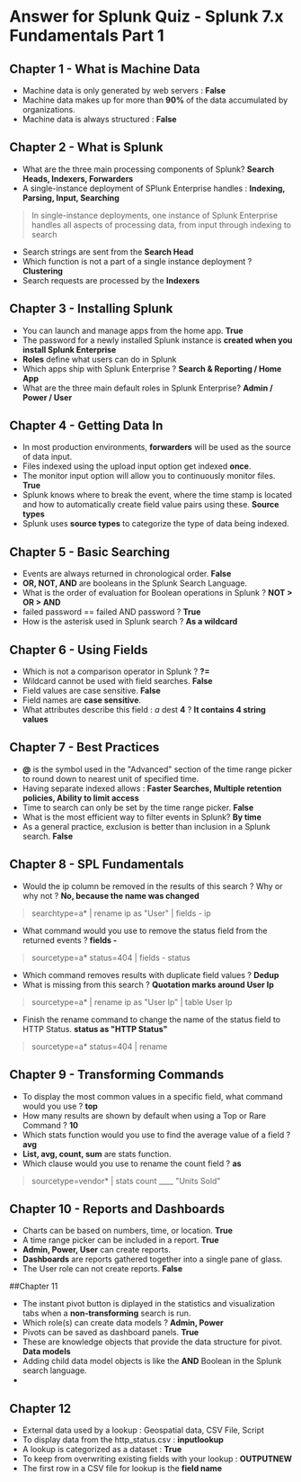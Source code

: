 # Answer for Splunk Quiz - Splunk 7.x Fundamentals Part 1

## Chapter 1 - What is Machine Data
* Machine data is only generated by web servers : **False**
* Machine data makes up for more than **90%** of the data accumulated by organizations.
* Machine data is always structured : **False**

## Chapter 2 - What is Splunk
* What are the three main processing components of Splunk? **Search Heads, Indexers, Forwarders**
* A single-instance deployment of SPlunk Enterprise handles : **Indexing, Parsing, Input, Searching**
> In single-instance deployments, one instance of Splunk Enterprise handles all aspects of processing data, from input through indexing to search
* Search strings are sent from the **Search Head**
* Which function is not a part of a single instance deployment ? **Clustering**
* Search requests are processed by the **Indexers**

## Chapter 3 - Installing Splunk
* You can launch and manage apps from the home app. **True**
* The password for a newly installed Splunk instance is **created when you install Splunk Enterprise**
* **Roles** define what users can do in Splunk
* Which apps ship with Splunk Enterprise ? **Search & Reporting / Home App**
* What are the three main default roles in Splunk Enterprise? **Admin / Power / User**

## Chapter 4 - Getting Data In
* In most production environments, **forwarders** will be used as the source of data input.
* Files indexed using the upload input option get indexed **once**.
* The monitor input option will allow you to continuously monitor files. **True**
* Splunk knows where to break the event, where the time stamp is located and how to automatically create field value pairs using these. **Source types**
* Splunk uses **source types** to categorize the type of data being indexed.

## Chapter 5 - Basic Searching
* Events are always returned in chronological order. **False**
* **OR, NOT, AND** are booleans in the Splunk Search Language.
* What is the order of evaluation for Boolean operations in Splunk ? **NOT > OR > AND**
* failed password == failed AND password ? **True**
* How is the asterisk used in Splunk search ? **As a wildcard**

## Chapter 6 - Using Fields
* Which is not a comparison operator in Splunk ? **?=**
* Wildcard cannot be used with field searches. **False**
* Field values are case sensitive. **False**
* Field names are **case sensitive**.
* What attributes describe this field : *a* dest **4** ? **It contains 4 string values**

## Chapter 7 - Best Practices
* **@** is the symbol used in the "Advanced" section of the time range picker to round down to nearest unit of specified time.
* Having separate indexed allows : **Faster Searches, Multiple retention policies, Ability to limit access**
* Time to search can only be set by the time range picker. **False**
* What is the most efficient way to filter events in Splunk? **By time**
* As a general practice, exclusion is better than inclusion in a Splunk search. **False**

## Chapter 8 - SPL Fundamentals
* Would the ip column be removed in the results of this search ? Why or why not ? **No, because the name was changed**
> searchtype=a* | rename ip as "User" | fields - ip
* What command would you use to remove the status field from the returned events ? **fields -**
> sourcetype=a* status=404 | fields - status
* Which command removes results with duplicate field values ? **Dedup**
* What is missing from this search ? **Quotation marks around User Ip**
> sourcetype=a* | rename ip as "User Ip" | table User Ip
* Finish the rename command to change the name of the status field to HTTP Status. **status as "HTTP Status"**
> sourcetype=a* status=404 | rename 

## Chapter 9 - Transforming Commands
* To display the most common values in a specific field, what command would you use ? **top**
* How many results are shown by default when using a Top or Rare Command ? **10**
* Which stats function would you use to find the average value of a field ? **avg**
* **List, avg, count, sum** are stats function.
* Which clause would you use to rename the count field ? **as**
> sourcetype=vendor* | stats count ____ "Units Sold"

## Chapter 10 - Reports and Dashboards
* Charts can be based on numbers, time, or location. **True**
* A time range picker can be included in a report. **True**
* **Admin, Power, User** can create reports.
* **Dashboards** are reports gathered together into a single pane of glass.
* The User role can not create reports. **False**

##Chapter 11
* The instant pivot button is diplayed in the statistics and visualization tabs when a **non-transforming** search is run.
* Which role(s) can create data models ? **Admin, Power**
* Pivots can be saved as dashboard panels. **True**
* These are knowledge objects that provide the data structure for pivot. **Data models**
* Adding child data model objects is like the **AND** Boolean in the Splunk search language.
* 

## Chapter 12 
* External data used by a lookup : Geospatial data, CSV File, Script
* To display data from the http_status.csv : **inputlookup**
* A lookup is categorized as a dataset : **True**
* To keep from overwriting existing fields with your lookup : **OUTPUTNEW**
* The first row in a CSV file for lookup is the **field name**